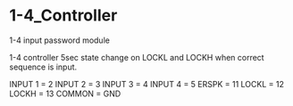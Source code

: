 # 1-4_Controller
1-4 input password module

1-4 controller
5sec state change on LOCKL and LOCKH when correct sequence is input.

INPUT 1 = 2
INPUT 2 = 3
INPUT 3 = 4
INPUT 4 = 5
ERSPK =   11
LOCKL =   12
LOCKH =  13
COMMON = GND
